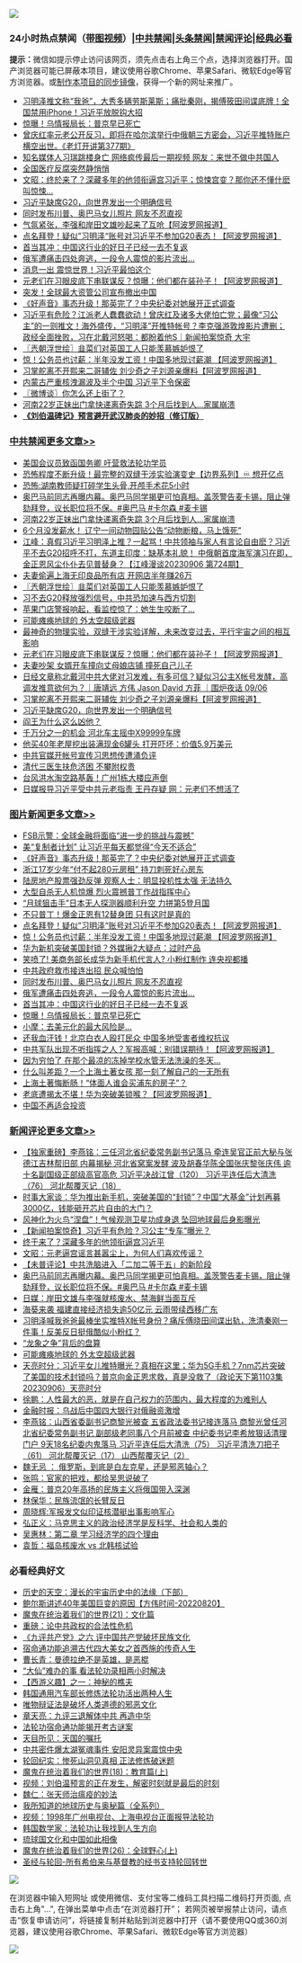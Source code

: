 ![](https://raw.githubusercontent.com/jsvpn/jsproxy/dev/64photo/fqnews-qr.jpg)

<div id="tt">
<h3>24小时热点禁闻（<a href="https://391091.xyz" target="_blank">带图视频</a>）|<a href="#%E4%B8%AD%E5%85%B1%E7%A6%81%E9%97%BB%E6%9B%B4%E5%A4%9A%E6%96%87%E7%AB%A0">中共禁闻</a>|<a href="#%E5%9B%BE%E7%89%87%E6%96%B0%E9%97%BB%E6%9B%B4%E5%A4%9A%E6%96%87%E7%AB%A0">头条禁闻</a>|<a href="#%E6%96%B0%E9%97%BB%E8%AF%84%E8%AE%BA%E6%9B%B4%E5%A4%9A%E6%96%87%E7%AB%A0">禁闻评论|<a href="#%E5%BF%85%E7%9C%8B%E7%BB%8F%E5%85%B8%E5%A5%BD%E6%96%87">经典必看</a></h3>
<div><b>提示：</b>微信如提示停止访问该网页，须先点击右上角三个点，选择浏览器打开。国产浏览器可能已屏蔽本项目，建议使用谷歌Chrome、苹果Safari、微软Edge等官方浏览器。或<a href="%E5%88%B6%E4%BD%9Cgit%E7%A6%81%E9%97%BB%E9%95%9C%E5%83%8F.md">制作本项目的同步镜像</a>，获得一个新的网址来推广。</div>
<ul>

<li><a href="/sohnews/20230907/1930315.md">习明泽推文称“我爸”，大秀多辆劳斯莱斯；痛批秦刚，揭傅筱田间谍底牌！全国禁用iPhone！习近平放脱钩大招</a></li>
<li><a href="/topimagenews/20230907/1930303.md">惊曝！乌情报局长：普京早已死亡</a></li>
<li><a href="/sohnews/20230907/1930336.md">曾庆红率元老公开反习，即将在哈尔滨举行中俄朝三方密会，习近平推特账户横空出世。《老灯开讲第377期》</a></li>
<li><a href="/baitai/20230907/1930275.md">知名媒体人习瑞跳楼身亡 网络疯传最后一期视频 网友：来世不做中共国人</a></li>
<li><a href="/ccpdope/20230907/1930381.md">全国医疗反腐突然静悄悄</a></li>
<li><a href="/comments/20230907/1930335.md">文昭：终於来了？深藏多年的他领衔逼宫习近平；惊悚宫变？那你还不懂什麽叫惊悚...</a></li>
<li><a href="/cbnews/20230907/1930306.md">习近平缺席G20，向世界发出一个明确信号</a></li>
<li><a href="/topimagenews/20230907/1930343.md">同时发布川普、奥巴马女儿照片 网友不忍直视</a></li>
<li><a href="/worldnews/20230907/1930508.md">气氛紧张，李强和岸田文雄吵起来了互呛【阿波罗网报道】</a></li>
<li><a href="/topimagenews/20230907/1930560.md">点名拜登！疑似”习明泽“账号对习近平不参加G20表态！【阿波罗网报道】</a></li>
<li><a href="/topimagenews/20230907/1930304.md">首当其冲：中国这行业的好日子已经一去不复返</a></li>
<li><a href="/topimagenews/20230907/1930305.md">俄军遭痛击四处奔逃，一段令人震惊的影片流出…</a></li>
<li><a href="/comments/20230907/1930337.md">消息一出 震惊世界！习近平最怕这个</a></li>
<li><a href="/cbnews/20230907/1930398.md">元老们在习眼皮底下串联谋反？惊曝：他们都在装孙子！【阿波罗网报道】</a></li>
<li><a href="/ccpdope/20230907/1930473.md">突发！全球最大资管公司宣布撤出中国</a></li>
<li><a href="/topimagenews/20230907/1930626.md">《好声音》事态升级！那英完了？中央纪委对她展开正式调查</a></li>
<li><a href="/sohnews/20230907/1930515.md">习近平有危险？江派老人蠢蠢欲动！曾庆红及诸多大佬怕亡党；最像“习公主”的一则推文！海外盛传，“习明泽”开推特帐号？李克强游敦煌影片遭删；政经全面挫败，习在北戴河怒喝：都盼着他S｜新闻拍案惊奇 大宇</a></li>
<li><a href="/cbnews/20230907/1930456.md">〖兲朝浮世绘〗韭菜们对英国工人只能羡慕嫉妒恨了</a></li>
<li><a href="/topimagenews/20230907/1930559.md">惊！公务员也讨薪：半年没发工资！中国多地现讨薪潮 【阿波罗网报道】</a></li>
<li><a href="/cbnews/20230907/1930307.md">习掌舵离不开熙来二哥辅佐 刘少奇之子刘源亲爆料【阿波罗网报道】</a></li>
<li><a href="/ccpdope/20230907/1930632.md">内蒙古严重核洩漏波及半个中国 习近平下令保密</a></li>
<li><a href="/ssgc/20230907/1930380.md">〖微博谈〗你怎么还上街了？</a></li>
<li><a href="/cbnews/20230907/1930522.md">河南22岁正妹出门拿快递离奇失踪 3个月后找到人…家属崩溃</a></li>
<li><b><a href="/comments/20200207/1272816.md" target="_blank">《刘伯温碑记》预言避开武汉肺炎的妙招（修订版）</a></b></li>
</ul>
</div>

<div class="catlist">
<h3><a href="/cbnews/" target="_blank">中共禁闻</a><span><a href="/cbnews/" target="_blank" rel="nofollow">更多文章>></a></span></h3>
<ul>
<li><a href="/cbnews/20230907/1930656.md" target="_blank">美国会议员致函国务卿 吁营救法轮功学员</a></li>
<li><a href="/cbnews/20230907/1930655.md" target="_blank">恐怖程度不断升级！最完整的双缝干涉实验演变史【边界系列】♾️ 想开亿点</a></li>
<li><a href="/cbnews/20230907/1930627.md" target="_blank">恐怖:湖南教师疑打碎学生头骨,开颅手术花5小时</a></li>
<li><a href="/comments/20230907/1930587.md" target="_blank">奥巴马前同志再曝内幕。奥巴马同学揭更可怕真相。盖茨警告麦卡锡，阻止弹劾拜登，议长职位将不保。#奥巴马 #卡尔森 #麦卡锡</a></li>
<li><a href="/cbnews/20230907/1930522.md" target="_blank">河南22岁正妹出门拿快递离奇失踪 3个月后找到人…家属崩溃</a></li>
<li><a href="/cbnews/20230907/1930513.md" target="_blank">6个月没发薪水！ 辽宁一间动物园贴公告“动物断粮，马上饿死”</a></li>
<li><a href="/cbnews/20230907/1930483.md" target="_blank">江峰：真假习近平习明泽上推？一起骂！中共领袖与家人有言论自由麽？习近平不去G20招呼不打，东道主印度：缺基本礼貌！ 中俄朝首度海军演习在即，金正恩风尘仆仆去见普替身？【江峰漫谈20230906 第724期】</a></li>
<li><a href="/cbnews/20230907/1930480.md" target="_blank">夫妻偷遍上海无印良品所有店 开网店半年赚26万</a></li>
<li><a href="/cbnews/20230907/1930456.md" target="_blank">〖兲朝浮世绘〗韭菜们对英国工人只能羡慕嫉妒恨了</a></li>
<li><a href="/cbnews/20230907/1930445.md" target="_blank">习不去G20释放强烈信号，中共恐加速与西方切割</a></li>
<li><a href="/cbnews/20230907/1930444.md" target="_blank">苹果门店警报响起，看监控惊了：她生生咬断了…</a></li>
<li><a href="/comments/20230907/1930439.md" target="_blank">可能瘫痪地球的 外太空超级武器</a></li>
<li><a href="/cbnews/20230907/1930210.md" target="_blank">最神奇的物理实验，双缝干涉实验详解，未来改变过去，平行宇宙之间的相互影响</a></li>
<li><a href="/cbnews/20230907/1930398.md" target="_blank">元老们在习眼皮底下串联谋反？惊曝：他们都在装孙子！【阿波罗网报道】</a></li>
<li><a href="/cbnews/20230907/1930397.md" target="_blank">夫妻吵架 女婿开车撞向丈母娘店铺 撞死自己儿子</a></li>
<li><a href="/comments/20230907/1930338.md" target="_blank">日经文章称北戴河中共大佬对习发难，有多可信？疑似习公主X帐号发酵，高调发推意欲何为？｜唐靖远 方伟 Jason David 方菲 ｜围炉夜话 09/06</a></li>
<li><a href="/cbnews/20230907/1930307.md" target="_blank">习掌舵离不开熙来二哥辅佐 刘少奇之子刘源亲爆料【阿波罗网报道】</a></li>
<li><a href="/cbnews/20230907/1930306.md" target="_blank">习近平缺席G20，向世界发出一个明确信号</a></li>
<li><a href="/comments/20230907/1930247.md" target="_blank">阎王为什么这么凶他？</a></li>
<li><a href="/cbnews/20230906/1930213.md" target="_blank">千万分之一的机会 河北车主摇中X99999车牌</a></li>
<li><a href="/cbnews/20230906/1930212.md" target="_blank">他买40年老屋挖出装满现金6罐头 打开吓坏：价值5.9万美元</a></li>
<li><a href="/cbnews/20230906/1930179.md" target="_blank">中共官媒开帐号宣传习思想传遭涌负评</a></li>
<li><a href="/cbnews/20230906/1930092.md" target="_blank">清代三医生扶危济困 不攀附权贵</a></li>
<li><a href="/cbnews/20230906/1930099.md" target="_blank">台风洪水淘空路基轰！广州1栋大楼应声倒</a></li>
<li><a href="/cbnews/20230906/1930084.md" target="_blank">日媒报导习近平受中共元老指责 王丹存疑 网：元老们不想活了</a></li>

</ul>
</div>
<div class="catlist">
<h3><a href="/topimagenews/" target="_blank">图片新闻</a><span><a href="/topimagenews/" target="_blank" rel="nofollow">更多文章>></a></span></h3>
<ul>
<li><a href="/topimagenews/20230908/1930697.md" target="_blank">FSB示警：全球金融将面临“进一步的挑战与震撼”</a></li>
<li><a href="/topimagenews/20230907/1930659.md" target="_blank">美“复制者计划” 让习近平每天都觉得“今天不适合”</a></li>
<li><a href="/topimagenews/20230907/1930626.md" target="_blank">《好声音》事态升级！那英完了？中央纪委对她展开正式调查</a></li>
<li><a href="/topimagenews/20230907/1930625.md" target="_blank">浙江17岁少年“付不起280元房租” 持刀刺死好心房东</a></li>
<li><a href="/topimagenews/20230907/1930611.md" target="_blank">陆房地产股票强劲反弹 观察人士：明显投机性太强 无法持久</a></li>
<li><a href="/topimagenews/20230907/1930599.md" target="_blank">大型自杀无人机惊爆 烈火震撼普丁作战指挥中心</a></li>
<li><a href="/topimagenews/20230907/1930598.md" target="_blank">“月球狙击手”日本无人探测器顺利升空 力拼第5登月国</a></li>
<li><a href="/topimagenews/20230907/1930597.md" target="_blank">不只普丁！爆金正恩有12替身团 只有这时是真的</a></li>
<li><a href="/topimagenews/20230907/1930560.md" target="_blank">点名拜登！疑似”习明泽“账号对习近平不参加G20表态！【阿波罗网报道】</a></li>
<li><a href="/topimagenews/20230907/1930559.md" target="_blank">惊！公务员也讨薪：半年没发工资！中国多地现讨薪潮 【阿波罗网报道】</a></li>
<li><a href="/topimagenews/20230907/1930551.md" target="_blank">华为新机突破美国封锁？外媒揪2大疑点：过时产品</a></li>
<li><a href="/topimagenews/20230907/1930539.md" target="_blank">笑喷了! 美商务部长成华为新手机代言人? 小粉红制作 连央视都播</a></li>
<li><a href="/topimagenews/20230907/1930382.md" target="_blank">中共政府救市接连出招 民众喊怕怕</a></li>
<li><a href="/topimagenews/20230907/1930343.md" target="_blank">同时发布川普、奥巴马女儿照片 网友不忍直视</a></li>
<li><a href="/topimagenews/20230907/1930305.md" target="_blank">俄军遭痛击四处奔逃，一段令人震惊的影片流出…</a></li>
<li><a href="/topimagenews/20230907/1930304.md" target="_blank">首当其冲：中国这行业的好日子已经一去不复返</a></li>
<li><a href="/topimagenews/20230907/1930303.md" target="_blank">惊曝！乌情报局长：普京早已死亡</a></li>
<li><a href="/topimagenews/20230906/1930238.md" target="_blank">小摩：去美元化的最大风险是&#8230;</a></li>
<li><a href="/topimagenews/20230906/1930116.md" target="_blank">还我血汗钱！北京白衣人殴打民众 中国多地受害者维权抗议</a></li>
<li><a href="/topimagenews/20230906/1930079.md" target="_blank">中共军队出现不听指挥之人？军报高喊：别错误期待！【阿波罗网报道】</a></li>
<li><a href="/topimagenews/20230906/1930066.md" target="_blank">因为穷怕了 在那个最凉的冻掉学校水管无法洗澡的冬天…</a></li>
<li><a href="/topimagenews/20230906/1930043.md" target="_blank">什么叫差距？一个上海土著女孩 那一刻了解自己的一无所有</a></li>
<li><a href="/topimagenews/20230906/1930042.md" target="_blank">上海土著悔断肠！“体面人谁会买浦东的房子”？</a></li>
<li><a href="/topimagenews/20230906/1930019.md" target="_blank">老底遭揭太不堪！华为突破美锁喉？【阿波罗网报道】</a></li>
<li><a href="/topimagenews/20230906/1929947.md" target="_blank">中国不再适合投资</a></li>

</ul>
</div>
<div class="catlist">
<h3><a href="/comments/" target="_blank">新闻评论</a><span><a href="/comments/" target="_blank" rel="nofollow">更多文章>></a></span></h3>
<ul>
<li><a href="/comments/20230907/1930685.md" target="_blank">【独家重磅】李燕铭：三任河北省纪委常务副书记落马 牵连吴官正前大秘与张德江吉林帮旧部 内幕揭秘 河北省窝案发酵 波及胡春华陈全国张庆黎张庆伟 逾十名副国级正部级高官高危 习近平决战江曾（120） 习近平连任后大清洗（76） 河北帮覆灭记（18）</a></li>
<li><a href="/comments/20230907/1930682.md" target="_blank">时事大家谈：华为推出新手机，突破美国的“封锁”？中国“大基金”计划再募3000亿，钱能砸开芯片自由的大门？</a></li>
<li><a href="/comments/20230907/1930639.md" target="_blank">风神化为火鸟“涅盘”！气候观测卫星功成身退 坠回地球最后身影曝光</a></li>
<li><a href="/comments/20230907/1930638.md" target="_blank">【新闻拍案惊奇】习近平有危险？习公主“专车”曝光？</a></li>
<li><a href="/comments/20230907/1930637.md" target="_blank">终于来了？深藏多年的他领衔逼宫习近平</a></li>
<li><a href="/comments/20230907/1930635.md" target="_blank">文昭：元老逼宫谣言甚嚣尘上，为何人们喜欢传谣？</a></li>
<li><a href="/comments/20230907/1930604.md" target="_blank">【未普评论】中共洗脑进入「二加二等于五」的新阶段</a></li>
<li><a href="/comments/20230907/1930587.md" target="_blank">奥巴马前同志再曝内幕。奥巴马同学揭更可怕真相。盖茨警告麦卡锡，阻止弹劾拜登，议长职位将不保。#奥巴马 #卡尔森 #麦卡锡</a></li>
<li><a href="/comments/20230907/1930533.md" target="_blank">日媒：岸田文雄与李强就核废水、禁海鲜当面互斥</a></li>
<li><a href="/comments/20230907/1930514.md" target="_blank">海葵来袭 福建直接经济损失逾50亿元 云雨带续西移广东</a></li>
<li><a href="/comments/20230907/1930458.md" target="_blank">习明泽喊我爸爸最棒坐实推特X帐号身份？痛斥傅晓田间谍出轨，洗清秦刚一件事！反美反日挺俄酷似小粉红？</a></li>
<li><a href="/comments/20230907/1930448.md" target="_blank">“龙象之争”背后的盘算</a></li>
<li><a href="/comments/20230907/1930439.md" target="_blank">可能瘫痪地球的 外太空超级武器</a></li>
<li><a href="/comments/20230907/1930426.md" target="_blank">天亮时分：习近平女儿推特曝光？真相在这里；华为5G手机？7nm芯片突破了美国的技术封锁吗？普京向金正恩求救，真是没救了（政论天下第1103集 20230906）天亮时分</a></li>
<li><a href="/comments/20230907/1930412.md" target="_blank">徐鹏：人性最大的恶，就是在自己权力的范围内，最大程度的为难别人</a></li>
<li><a href="/comments/20230907/1930411.md" target="_blank">金融时报：乌战后中国四大银行对俄融资激增</a></li>
<li><a href="/comments/20230907/1930407.md" target="_blank">李燕铭：山西省委副书记商黎光被查 五省政法委书记接连落马 商黎光曾任河北省纪委常务副书记 副部级老同事八个月前被查 中纪委书记李希放狠话清理门户 9天18名纪委内鬼落马 习近平连任后大清洗（75） 习近平清洗刀把子（61） 河北帮覆灭记（17） 山西帮覆灭记（2）</a></li>
<li><a href="/comments/20230907/1930400.md" target="_blank">魏无忌 ： 俄罗斯，到底是白左克星，还是邪恶轴心？</a></li>
<li><a href="/comments/20230907/1930390.md" target="_blank">张鸣：官家的把戏，都给吴思说破了</a></li>
<li><a href="/comments/20230907/1930358.md" target="_blank">金雁：普京20年高扬的民族主义将俄国带入深渊</a></li>
<li><a href="/comments/20230907/1930357.md" target="_blank">林保华：民族流氓的长臂反日</a></li>
<li><a href="/comments/20230907/1930356.md" target="_blank">周晓辉:军报发文似印证核潜艇出事影响军心</a></li>
<li><a href="/comments/20230907/1930355.md" target="_blank">弘正义：马克思主义的政治经济学是反科学、社会和人类的</a></li>
<li><a href="/comments/20230907/1930354.md" target="_blank">吴惠林：第二章 学习经济学的四个理由</a></li>
<li><a href="/comments/20230907/1930353.md" target="_blank">袁哲：福岛核废水 vs 北韩核试验</a></li>

</ul>
</div>

<div class="catlist">
<h3>必看经典好文</h3>
<ul>
<li><a href="/tculture/20121025/73066.md" target="_blank">历史的天空：漫长的宇宙历史中的法缘（下部）</a></li>
<li><a href="/bannedvideo/20220821/1774387.md" target="_blank">鲍尔斯讲述40年美国巨变的原因【方伟时间-20220820】</a></li>
<li><a href="/comments/20180802/980476.md" target="_blank">魔鬼在统治着我们的世界(21)：文化篇</a></li>
<li><a href="/comments/20200705/783271.md" target="_blank">重磅：论中共政权的合法性危机</a></li>
<li><a href="/bookonline/20131116/201050.md" target="_blank">《九评共产党》之六 评中国共产党破坏民族文化</a></li>
<li><a href="/comments/20220105/1674810.md" target="_blank">宿命通功能追溯古代四大美女之首西施的传奇人生</a></li>
<li><a href="/comments/20220727/1763613.md" target="_blank">曹长青：曼德拉绝不是英雄，是恶棍</a></li>
<li><a href="/cbnews/20210428/1535533.md" target="_blank">“大仙”难办的事  看法轮功录相两小时解决</a></li>
<li><a href="/comments/20210210/1484775.md" target="_blank">【西游义趣】之一：神秘的樵夫</a></li>
<li><a href="/cbnews/20220922/1787482.md" target="_blank">韩国通用汽车部长修炼法轮功活出两种人生</a></li>
<li><a href="/cbnews/20170130/651555.md" target="_blank">唯物辩证法是破坏人类道德的邪恶文化</a></li>
<li><a href="/comments/20131119/1029445.md" target="_blank">章天亮：九评三退解体中共 再造中华</a></li>
<li><a href="/tculture/20121025/73079.md" target="_blank">法轮功宿命通功能揭开考古谜案</a></li>
<li><a href="/tculture/20180919/1000196.md" target="_blank">天目所见：天国的嘱托</a></li>
<li><a href="/ccpdope/20220806/1768044.md" target="_blank">中共密件爆太湖冤魂事件 安阳灵异案震惊中央</a></li>
<li><a href="/tculture/xiulian/20180114/885650.md" target="_blank">轮回纪实：惨死山洞见真相 正法修炼破迷题</a></li>
<li><a href="/topimagenews/20180701/965109.md" target="_blank">魔鬼在统治着我们的世界(18)：教育篇(上)</a></li>
<li><a href="/comments/20200628/1351782.md" target="_blank">视频：刘伯温预言的正在发生，解密时刻就是最后的时刻</a></li>
<li><a href="/comments/20200224/1282494.md" target="_blank">魏仁：张天师治瘟疫的妙法</a></li>
<li><a href="/comments/20220601/1740278.md" target="_blank">我所知道的地球历史与奥秘篇（全系列）</a></li>
<li><a href="/topimagenews/20180331/921716.md" target="_blank">视频：1998年广州电视台、上海电视台正面报导法轮功</a></li>
<li><a href="/comments/20220418/1721061.md" target="_blank">韩国数学家：法轮功让我找到人生方向</a></li>
<li><a href="/bannedvideo/20220411/1717515.md" target="_blank">琉球国文化和中国如此相像</a></li>
<li><a href="/comments/20181210/1044798.md" target="_blank">魔鬼在统治着我们的世界(26)：全球野心(上)</a></li>
<li><a href="/comments/20220503/1727836.md" target="_blank">圣经与轮回-所有希伯来与基督教的经书支持轮回转世</a></li>

</ul>
</div>

![](https://raw.githubusercontent.com/jsvpn/jsproxy/dev/64photo/fqnews-qr.jpg)

在浏览器中输入短网址 或使用微信、支付宝等二维码工具扫描二维码打开页面, 点击右上角"...", 在弹出菜单中点击“在浏览器打开”； 若网页被举报禁止访问，请点击“恢复申请访问”，将链接复制并粘贴到浏览器中打开（请不要使用QQ或360浏览器，建议使用谷歌Chrome、苹果Safari、微软Edge等官方浏览器）

![](https://raw.githubusercontent.com/jsvpn/jsproxy/dev/64photo/wx.jpg)